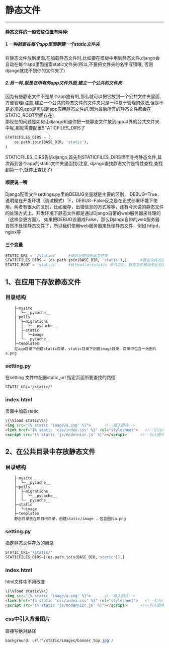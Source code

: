 # 静态文件

---

#### 静态文件的一般安放位置有两种:  
##### 1.一种就是在每个app里面新建一个static文件夹  
将静态文件放到里面,在加载静态文件时,比如要在模板中用到静态文件,django会自动在每个app里面搜索static文件夹(所以,不要把文件夹的名字写错哦, 否则django就找不到你的文件夹了)  

##### 2.另一种,就是在所有的app文件外面,建立一个公共的文件夹  
 因为有些静态文件不是某个app独有的,那么就可以把它放到一个公共文件夹里面,方便管理(注意,建立一个公共的静态文件的文件夹只是一种易于管理的做法,但是不是必须的,app是可以跨app应用静态文件的,因为最后所有的静态文件都会在STATIC_ROOT里面存在)   
那现在的问题是如何让django知道你把一些静态文件放到app以外的公共文件夹中呢,那就需要配置STATICFILES_DIRS了

```python
STATICFILES_DIRS = (
    os.path.join(BASE_DIR, 'static'),
)
```

STATICFILES_DIRS告诉django,首先到STATICFILES_DIRS里面寻找静态文件,其次再到各个app的static文件夹里面找(注意, django查找静态文件是惰性查找,查找到第一个,就停止查找了)

#### 顺便说一嘴
Django配置文件settings.py里的DEBUG变量就是主要的区别， DEBUG=True，说明是在开发环境（调试模式）下，DEBUG=False反之是在正式部署环境下使用。两者有很大的区别，比如缓存，出错信息的方式等等，还有今天说的静态文件的处理方式上。开发环境下静态文件都是通过Django自带的web服务器来处理的（这样会更方面）。 如果把DEBUG设置成False，那么Django自带的web服务器自然不处理静态文件了，所以我们使用web服务器来处理静态文件，例如 httpd，nginx等

#### 三个变量

```python
STATIC_URL = '/static/'     #使地址能找到此文件夹
STATICFILES_DIRS = (os.path.join(BASE_DIR, 'static'),)      #静态文件的公共文件夹
STATIC_ROOT = 'static/'     #执行collectstatic 命令之后，静态文件移动至此目录
```


## 1、在应用下存放静态文件
### 目录结构
```
    ├─mysite
    │  └─__pycache__
    ├─polls
    │  ├─migrations
    │  │  └─__pycache__
    │  ├─static
    │  │  └─image
    │  └─__pycache__
    ├─templates
    在app目录下创建static目录，static目录下创建image目录，目录中包含一张图片 a.png
```

### setting.py
在setting 文件中配置static_url 指定页面所要查找的路径
```
STATIC_URL='/static/'
```

### index.html
页面中加载static  
```html
\{\%load static\%\}    
<img src="{% static 'image/a.png' %}">      <!--插入图片-->
<link href="{% static 'css/index.css' %}" rel="stylesheet">   <!--引入css-->
<script src="{% static 'js/modernizr.js' %}"></script>      <!--引入图片-->
```


## 2、在公共目录中存放静态文件
### 目录结构
```
    ├─mysite
    │  └─__pycache__
    ├─polls
    │  ├─migrations
    │  │  └─__pycache__
    │  └─__pycache__
    ├─static
    │  └─image
    ├─templates
    静态目录放在项目根目录，创建static/image ，包含图片a.png
```

### setting.py
指定静态文件存放的目录
```python
STATIC_URL='/static/'
STATICFILES_DIRS=[(os.path.join(BASE_DIR,'static')),]
```

### index.html
html文件中不用改变
```html
\{\%load static\%\}    
<img src="{% static 'image/a.png' %}">      <!--插入图片-->
<link href="{% static 'css/index.css' %}" rel="stylesheet">   <!--引入css-->
<script src="{% static 'js/modernizr.js' %}"></script>      <!--引入图片-->
```

### css中引入背景图片
直接写绝对路径
```css
background: url('/static/images/banner_top.jpg') 
```
